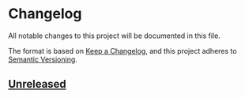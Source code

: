 # Changelog

All notable changes to this project will be documented in this file.

The format is based on [Keep a Changelog](https://keepachangelog.com), and this project adheres to [Semantic Versioning](https://semver.org).

## [Unreleased]

[Unreleased]: https://github.com/pxgamer/laravel-arionum/compare/master...develop
